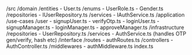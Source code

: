 /src
  /domain
    /entities
      - User.ts
    /enums
      - UserRole.ts
      - Gender.ts
    /repositories
      - IUserRepository.ts
    /services
      - IAuthService.ts
  /application
    /use-cases
    /user
      - signupUser.ts
      - verifyOtp.ts
      - loginUser.ts
      - signupManager.ts
      - loginManager.ts
      - approveManager.ts
  /infrastructure
    /repositories
      - UserRepository.ts
    /services
      - AuthService.ts (handles OTP gen/verify, hash etc)
  /interface
    /routes
      - authRoutes.ts
    /controllers
      - AuthController.ts
    /middlewares
      - authMiddleware.ts
  index.ts
